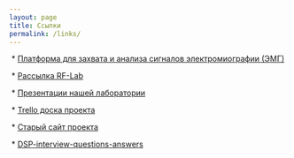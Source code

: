 ```yaml
---
layout: page
title: Ссылки
permalink: /links/
---
```


​  * [Платформа для захвата и анализа сигналов электромиографии (ЭМГ)](https://github.com/RF-Lab/emg_platform)

​  * [Рассылка RF-Lab](https://groups.google.com/d/forum/melnikov-saturday)

​  * [Презентации нашей лаборатории](http://www.slideshare.net/rf-lab/presentations)

​  * [Trello доска проекта](https://trello.com/b/CwsMmFLO/)

​  * [Старый сайт проекта](http://it6-dsplab.narod.ru/)

​  * [DSP-interview-questions-answers](http://www.rfwireless-world.com/jobs/DSP-interview-questions-answers.html)
